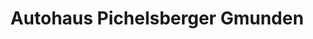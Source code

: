 ---
title: "Autohaus Pichelsberger Gmunden"
url: /gmunden/autohaus-pichelsberger-gmunden/
shop: Autohaus
---
